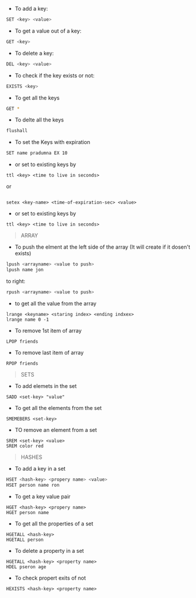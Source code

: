 - To add a key:

```bash
SET <key> <value>
```

- To get a value out of a key:

```bash
GET <key> 
```
- To delete a key:

```bash
DEL <key> <value>
```

- To check if the key exists or not:

```bash
EXISTS <key>
```

- To get all the keys

```bash
GET *
```

- To delte all the keys

```bash
flushall
```

- To set the Keys with expiration

```bash
SET name pradumna EX 10
```
- or set to existing keys by

```
ttl <key> <time to live in seconds>
```
or
```

setex <key-name> <time-of-expiration-sec> <value>
```

- or set to existing keys by

```
ttl <key> <time to live in seconds>
```
> ARRAY

- To push the elment at the left side of the array (It will create if it dosen't exists)

```bash
lpush <arrayname> <value to push>
lpush name jon
```
to right:

```bash
rpush <arrayname> <value to push>
```
- to get all the value from the array

```
lrange <keyname> <staring index> <ending indxex>
lrange name 0 -1
```

- To remove 1st item of array

```
LPOP friends
```

- To remove last item of array

```
RPOP friends
```

> SETS

- To add elemets in the set

```
SADD <set-key> "value"
```

- To get all the elements from the set

```
SMEMEBERS <set-key>
```
- TO remove an element from a set

```
SREM <set-key> <value>
SREM color red
```

> HASHES

- To add a key in a set

```bash
HSET <hash-key> <propery name> <value>
HSET person name ron
```
- To get a key value pair 

```
HGET <hash-key> <propery name>
HGET person name
```

- To get all the properties of a set

```
HGETALL <hash-key>
HGETALL person
```

- To delete a property in a set

```
HGETALL <hash-key> <property name>
HDEL pseron age
```

- To check propert exits of not

```
HEXISTS <hash-key> <property name>
```


